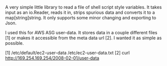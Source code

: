 
A very simple little library to read a file of shell script style variables. It
takes input as an io.Reader, reads it in, strips spurious data and converts it
to a map[string]string. It only supports some minor changing and exporting to
Json.

I used this for AWS ASG user-data. It stores data in a couple different files
[1] or makes it accessible from the meta data url [2]. I wanted it as simple as
possible.

[1] /etc/default/ec2-user-data  /etc/ec2-user-data.txt
[2] curl http://169.254.169.254/2008-02-01/user-data



